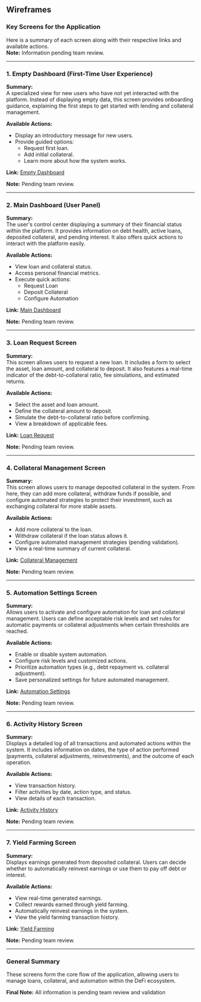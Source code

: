 
## Wireframes

### **Key Screens for the Application**  

Here is a summary of each screen along with their respective links and available actions.  
**Note:** Information pending team review.  

---

### **1. Empty Dashboard (First-Time User Experience)**  

**Summary:**  
A specialized view for new users who have not yet interacted with the platform. Instead of displaying empty data, this screen provides onboarding guidance, explaining the first steps to get started with lending and collateral management.  

**Available Actions:**  
- Display an introductory message for new users.  
- Provide guided options:  
  - Request first loan.  
  - Add initial collateral.  
  - Learn more about how the system works.  

**Link:** [Empty Dashboard](https://drex007.github.io/ScrollLend/#/empty-dashboard)  

**Note:** Pending team review. 

---

### **2. Main Dashboard (User Panel)**  

**Summary:**  
The user's control center displaying a summary of their financial status within the platform. It provides information on debt health, active loans, deposited collateral, and pending interest. It also offers quick actions to interact with the platform easily.  

**Available Actions:**  
- View loan and collateral status.  
- Access personal financial metrics.  
- Execute quick actions:  
  - Request Loan  
  - Deposit Collateral  
  - Configure Automation  

**Link:** [Main Dashboard](https://drex007.github.io/ScrollLend/)  

**Note:** Pending team review.  

---

### **3. Loan Request Screen**  

**Summary:**  
This screen allows users to request a new loan. It includes a form to select the asset, loan amount, and collateral to deposit. It also features a real-time indicator of the debt-to-collateral ratio, fee simulations, and estimated returns.  

**Available Actions:**  
- Select the asset and loan amount.  
- Define the collateral amount to deposit.  
- Simulate the debt-to-collateral ratio before confirming.  
- View a breakdown of applicable fees.  

**Link:** [Loan Request](https://drex007.github.io/ScrollLend/#/loan-request)  

**Note:** Pending team review.  

---

### **4. Collateral Management Screen**  

**Summary:**  
This screen allows users to manage deposited collateral in the system. From here, they can add more collateral, withdraw funds if possible, and configure automated strategies to protect their investment, such as exchanging collateral for more stable assets.  

**Available Actions:**  
- Add more collateral to the loan.  
- Withdraw collateral if the loan status allows it.  
- Configure automated management strategies (pending validation).  
- View a real-time summary of current collateral.  

**Link:** [Collateral Management](https://drex007.github.io/ScrollLend/#/collateral-management)  

**Note:** Pending team review.  

---

### **5. Automation Settings Screen**  

**Summary:**  
Allows users to activate and configure automation for loan and collateral management. Users can define acceptable risk levels and set rules for automatic payments or collateral adjustments when certain thresholds are reached.  

**Available Actions:**  
- Enable or disable system automation.  
- Configure risk levels and customized actions.  
- Prioritize automation types (e.g., debt repayment vs. collateral adjustment).  
- Save personalized settings for future automated management.  

**Link:** [Automation Settings](https://drex007.github.io/ScrollLend/#/automation-settings)  

**Note:** Pending team review.  

---

### **6. Activity History Screen**  

**Summary:**  
Displays a detailed log of all transactions and automated actions within the system. It includes information on dates, the type of action performed (payments, collateral adjustments, reinvestments), and the outcome of each operation.  

**Available Actions:**  
- View transaction history.  
- Filter activities by date, action type, and status.  
- View details of each transaction.  

**Link:** [Activity History](https://drex007.github.io/ScrollLend/#/activity-history)  

**Note:** Pending team review.  

---

### **7. Yield Farming Screen**  

**Summary:**  
Displays earnings generated from deposited collateral. Users can decide whether to automatically reinvest earnings or use them to pay off debt or interest.  

**Available Actions:**  
- View real-time generated earnings.  
- Collect rewards earned through yield farming.  
- Automatically reinvest earnings in the system.  
- View the yield farming transaction history.  

**Link:** [Yield Farming](https://drex007.github.io/ScrollLend/#/yield-farming)  

**Note:** Pending team review.  

---

### **General Summary**  

These screens form the core flow of the application, allowing users to manage loans, collateral, and automation within the DeFi ecosystem. 

**Final Note:** All information is pending team review and validation
